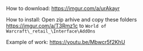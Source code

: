 How to download: https://imgur.com/a/urAkayr

How to install: Open zip arhive and copy these folders https://imgur.com/a/T3Rmz1c to ```World of Warcraft\_retail_\Interface\AddOns```

Example of work: https://youtu.be/Mbwcr5f2KhU
